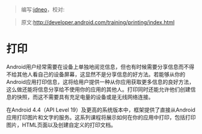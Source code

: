 > 编写:[jdneo](https://github.com/jdneo)，校对:

> 原文:<http://developer.android.com/training/printing/index.html>

# 打印

Android用户经常需要在设备上单独地阅览信息，但也有时候需要分享信息而不得不给其他人看自己的设备屏幕，这显然不是分享信息的好方法。若能够从你的Android应用打印信息，这将给用户提供一种从你应用获取更多信息的良好方法，这么做还能将信息分享给不使用你的应用的其他人。打印同时还能允许他们创建信息的快照，而这不需要具有充足电量的设备或是无线网络连接。

在Android 4.4（API Level 19）及更高的系统版本中，框架提供了直接从Android应用打印图片和文字的服务。这系列课程将展示如何在你的应用中打印，包括打印图片，HTML页面以及创建自定义的打印文档。
